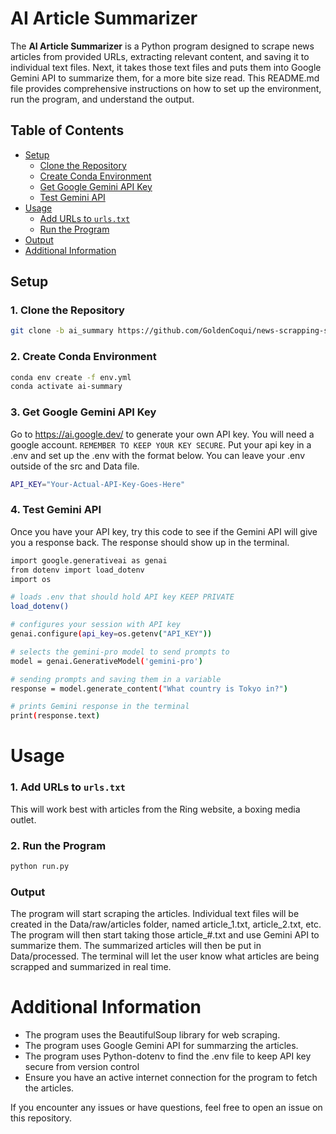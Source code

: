 # AI Article Summarizer

The **AI Article Summarizer** is a Python program designed to scrape news articles from provided URLs, extracting relevant content, and saving it to individual text files.  Next, it takes those text files and puts them into Google Gemini API to summarize them, for a more bite size read. This README.md file provides comprehensive instructions on how to set up the environment, run the program, and understand the output.

## Table of Contents

- [Setup](#setup)
  - [Clone the Repository](#1-clone-the-repository)
  - [Create Conda Environment](#2-create-conda-environment)
  - [Get Google Gemini API Key](#3-get-google-gemini-api-key)
  - [Test Gemini API](#4-test-gemini-api)
- [Usage](#usage)
  - [Add URLs to `urls.txt`](#1-add-urls-to-urlstxt)
  - [Run the Program](#2-run-the-program)
- [Output](#output)
- [Additional Information](#additional-information)

## Setup

### 1. Clone the Repository

```bash
git clone -b ai_summary https://github.com/GoldenCoqui/news-scrapping-script.git
```

### 2. Create Conda Environment

```bash
conda env create -f env.yml
conda activate ai-summary
```

### 3. Get Google Gemini API Key
Go to https://ai.google.dev/ to generate your own API key. You will need a google account. `REMEMBER TO KEEP YOUR KEY SECURE`. Put your api key in a .env and set up the .env with the format below. You can leave your .env outside of the src and Data file.

```bash
API_KEY="Your-Actual-API-Key-Goes-Here"
```
### 4. Test Gemini API
Once you have your API key, try this code to see if the Gemini API will give you a response back.  The response should show up in the terminal.

```bash
import google.generativeai as genai
from dotenv import load_dotenv
import os

# loads .env that should hold API key KEEP PRIVATE
load_dotenv()

# configures your session with API key
genai.configure(api_key=os.getenv("API_KEY"))

# selects the gemini-pro model to send prompts to
model = genai.GenerativeModel('gemini-pro')

# sending prompts and saving them in a variable
response = model.generate_content("What country is Tokyo in?")

# prints Gemini response in the terminal
print(response.text)
```

# Usage

### 1. Add URLs to `urls.txt`

This will work best with articles from the Ring website,  a boxing media outlet.

### 2. Run the Program

```bash
python run.py
```
### Output

The program will start scraping the articles. Individual text files will be created in the Data/raw/articles folder, named article_1.txt, article_2.txt, etc.  The program will then start taking those article_#.txt and use Gemini API to summarize them. The summarized articles will then be put in Data/processed.  The terminal will let the user know what articles are being scrapped and summarized in real time.

# Additional Information

   - The program uses the BeautifulSoup library for web scraping.
   - The program uses Google Gemini API for summarzing the articles.
   - The program uses Python-dotenv to find the .env file to keep API key secure from version control
   - Ensure you have an active internet connection for the program to fetch the articles.

If you encounter any issues or have questions, feel free to open an issue on this repository.

